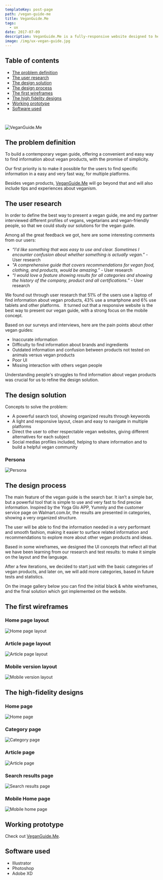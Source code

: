 ```yaml
---
templateKey: post-page
path: /vegan-guide-me
title: VeganGuide.Me
tags:
  - ux
date: 2017-07-09
description: VeganGuide.Me is a fully-responsive website designed to help saving animals lives through sharing knowledge, tips and guiding your vegan shopping experience, featuring a blazing-fast search bar.
image: /img/ux-vegan-guide.jpg
---
```


## Table of contents

- [The problem definition](#the-problem-definition)
- [The user research](#the-user-research)
- [The design solution](#the-design-solution)
- [The design process](#the-design-process)
- [The first wireframes](#the-first-wireframes)
- [The high fidelity designs](#the-high-fidelity-designs)
- [Working prototype](#working-prototype)
- [Software used](#software-used)

<br/>

![VeganGuide.Me](/img/ux-vegan-guide-large.png)

<a id="the-problem-definition"></a>
## The problem definition 

To build a contemporary vegan guide, offering a convenient and easy way to find information about vegan products, with the promise of simplicity. 

Our first priority is to make it possible for the users to find specific information in a easy and very fast way, for multiple platforms.  

Besides vegan products, <a href="http://veganguide.me" target="_blank">VeganGuide.Me</a> will go beyond that and will also include tips and experiences about veganism. 

<a id="the-user-research"></a>
## The user research

In order to define the best way to present a vegan guide, me and my partner interviewed different profiles of vegans,  vegetarians and vegan-friendly people, so that we could study our solutions for the vegan guide.

Among all the great feedback we got, here are some interesting comments from our users:

- *“I'd like something that was easy to use and clear. Sometimes I encounter confusion about whether something is actually vegan.”* - User research 
- *"A comprehensive guide that covers recommendations for vegan food, clothing, and products, would be amazing.”* - User research
- *“I would love a feature showing results for all categories and showing the history of the company, product and all certifications.”* - User research

We found out through user research that 51% of the users use a laptop of find information about vegan products, 43% use a smartphone and 6% use tablets and other platforms.
  
It turned out that a responsive website is the best way to present our vegan guide, with a strong focus on the mobile concept.  

Based on our surveys and interviews, here are the pain points about other vegan guides:

- Inaccurate information
- Difficulty to find information about brands and ingredients
- Outdated information and confusion between products not tested on animals versus vegan products
- Poor UI 
- Missing interaction with others vegan people

Understanding people's struggles to find information about vegan products was crucial for us to refine the design solution.

<a id="the-design-solution"></a>
## The design solution

Concepts to solve the problem: 

- A powerful search tool, showing organized results through keywords
- A light and responsive layout, clean and easy to navigate in multiple platforms
- Direct the user to other respectable vegan websites, giving different alternatives for each subject
- Social medias profiles included, helping to share information and to build a helpful vegan community

### Persona
![Persona](https://farm5.staticflickr.com/4218/35662538192_c141e98c06_h.jpg)

<a id="the-design-process"></a>
## The design process

The main feature of the vegan guide is the search bar. It isn’t a simple bar, but a powerful tool that is simple to use and very fast to find precise information. Inspired by the Yoga Glo APP, Yummly and the customer service page on Walmart.com.br, the results are presented in categories, showing a very organized structure. 

The user will be able to find the information needed in a very performant and smooth fashion, making it easier to surface related information and recommendations to explore more about other vegan products and ideas.  

Based in some wireframes, we designed the UI concepts that reflect all that we have been learning from our research and test results: to make it simple on the layout and the language.  

After a few iterations, we decided to start just with the basic categories of vegan products, and later on, we will add more categories, based in future tests and statistics.  

On the image gallery below you can find the initial black & white wireframes, and the final solution which got implemented on the website.

<a id="the-first-wireframes"></a>
## The first wireframes

### Home page layout
![Home page layout](https://farm5.staticflickr.com/4240/35831406215_ea92cb8ffb_h.jpg)

### Article page layout
![Article page layout](https://farm5.staticflickr.com/4284/35790899176_f6f9cfec2e_h.jpg)

### Mobile version layout
![Mobile version layout](https://farm5.staticflickr.com/4212/35831405815_f5508ce80d_h.jpg)

<a id="the-high-fidelity-designs"></a>
## The high-fidelity designs

### Home page
![Home page](https://farm5.staticflickr.com/4257/35790900796_b546d7afea_h.jpg)

### Category page
![Category page](https://farm5.staticflickr.com/4288/35790900606_26b166c131_h.jpg)

### Article page
![Article page](https://farm5.staticflickr.com/4231/35790900996_c67d23efae_h.jpg)

### Search results page
![Search results page](https://farm5.staticflickr.com/4277/35831408195_5ebc5d77ca_h.jpg)

### Mobile Home page
![Mobile home page](https://farm5.staticflickr.com/4263/35831409035_a773f4038d_h.jpg)

<a id="working-prototype"></a>
## Working prototype
Check out <a href="http://veganguide.me" target="_blank">VeganGuide.Me</a>.

<a id="software-used"></a>
## Software used
- Illustrator
- Photoshop
- Adobe XD

